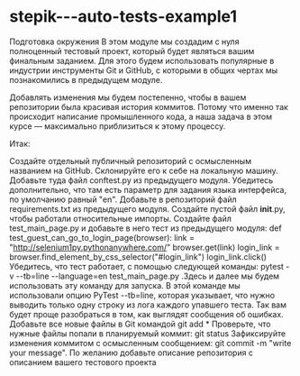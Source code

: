 ﻿# stepik---auto-tests-example1
Подготовка окружения
В этом модуле мы создадим с нуля полноценный тестовый проект, который будет являться вашим финальным заданием. Для этого будем использовать популярные в индустрии инструменты Git и GitHub, с которыми в общих чертах мы познакомились в предыдущем модуле. 

Добавлять изменения мы будем постепенно, чтобы в вашем репозитории была красивая история коммитов. Потому что именно так происходит написание промышленного кода, а наша задача в этом курсе — максимально приблизиться к этому процессу. 

Итак:

Создайте отдельный публичный репозиторий с осмысленным названием на GitHub.
Склонируйте его к себе на локальную машину.
Добавьте туда файл conftest.py из предыдущего модуля. Убедитесь дополнительно, что там есть параметр для задания языка интерфейса, по умолчанию равный "en".
Добавьте в репозиторий файл requirements.txt из предыдущего модуля. 
Создайте пустой файл __init__.py, чтобы работали относительные импорты.
Создайте файл test_main_page.py и добавьте в него тест из предыдущего модуля: 
def test_guest_can_go_to_login_page(browser):
    link = "http://selenium1py.pythonanywhere.com/"
    browser.get(link)
    login_link = browser.find_element_by_css_selector("#login_link")
    login_link.click()
Убедитесь, что тест работает, с помощью следующей команды: pytest -v --tb=line --language=en test_main_page.py .Здесь и далее мы будем использовать эту команду для запуска. В этой команде мы использовали опцию PyTest --tb=line, которая указывает, что нужно выводить только одну строку из лога каждого упавшего теста. Так вам будет проще разобраться в том, как выглядят сообщения об ошибках. 
Добавьте все новые файлы в Git командой git add *
Проверьте, что нужные файлы попали в планируемый коммит: git status
Зафиксируйте изменения коммитом с осмысленным сообщением: git commit -m "write your message".
По желанию добавьте описание репозитория с описанием вашего тестового проекта 